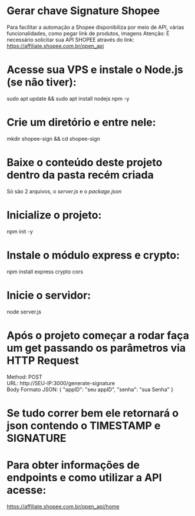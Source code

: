 # Gerar chave Signature Shopee

Para facilitar a automação a Shopee disponibiliza por meio de API, várias funcionalidades, como pegar link de produtos, imagens
Atenção: É necessário solicitar sua API SHOPEE através do link: https://affiliate.shopee.com.br/open_api

# Acesse sua VPS e instale o Node.js (se não tiver):
sudo apt update && sudo apt install nodejs npm -y
# Crie um diretório e entre nele:
mkdir shopee-sign && cd shopee-sign
# Baixe o conteúdo deste projeto dentro da pasta recém criada
Só são 2 arquivos, o _server.js_ e o _package.json_
# Inicialize o projeto:
npm init -y
# Instale o módulo express e crypto:
npm install express crypto cors
# Inicie o servidor:
node server.js

# Após o projeto começar a rodar faça um get passando os parâmetros via HTTP Request

Method: POST<br>
URL: http://SEU-IP:3000/generate-signature<br>
Body Formato JSON:
{
  "appID": "seu appID",
  "senha": "sua Senha"
}

# Se tudo correr bem ele retornará o json contendo o TIMESTAMP e SIGNATURE

# Para obter informações de endpoints e como utilizar a API acesse:

https://affiliate.shopee.com.br/open_api/home
